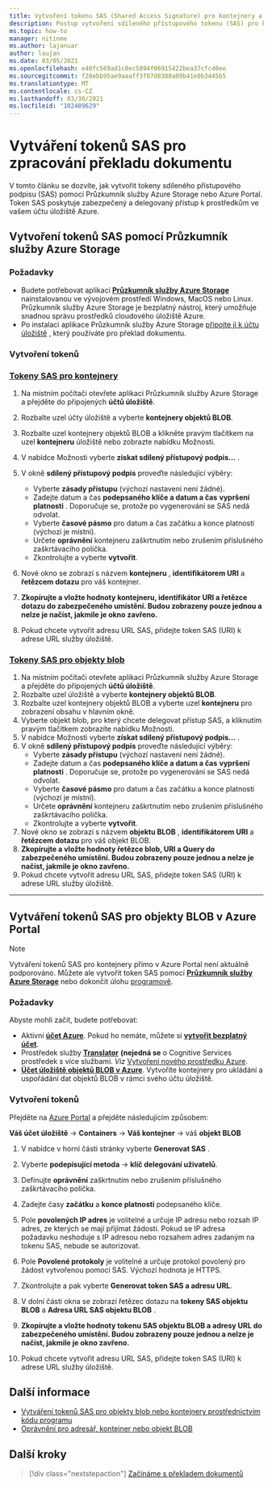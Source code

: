 ```yaml
---
title: Vytvoření tokenu SAS (Shared Access Signature) pro kontejnery a objekty BLOB pomocí Microsoft Průzkumník služby Storage
description: Postup vytvoření sdíleného přístupového tokenu (SAS) pro kontejnery a objekty BLOB pomocí Microsoft Průzkumník služby Storage a Azure Portal
ms.topic: how-to
manager: nitinme
ms.author: lajanuar
author: laujan
ms.date: 03/05/2021
ms.openlocfilehash: e40fc569ad1c8ec5894f06915422bea37cfc40ee
ms.sourcegitcommit: f28ebb95ae9aaaff3f87d8388a09b41e0b3445b5
ms.translationtype: MT
ms.contentlocale: cs-CZ
ms.lasthandoff: 03/30/2021
ms.locfileid: "102489629"
---
```

# <a name="create-sas-tokens-for-document-translation-processing"></a>Vytváření tokenů SAS pro zpracování překladu dokumentu

V tomto článku se dozvíte, jak vytvořit tokeny sdíleného přístupového podpisu (SAS) pomocí Průzkumník služby Azure Storage nebo Azure Portal. Token SAS poskytuje zabezpečený a delegovaný přístup k prostředkům ve vašem účtu úložiště Azure.

## <a name="create-your-sas-tokens-with-azure-storage-explorer"></a>Vytvoření tokenů SAS pomocí Průzkumník služby Azure Storage

### <a name="prerequisites"></a>Požadavky

* Budete potřebovat aplikaci [**Průzkumník služby Azure Storage**](../../../vs-azure-tools-storage-manage-with-storage-explorer.md) nainstalovanou ve vývojovém prostředí Windows, MacOS nebo Linux. Průzkumník služby Azure Storage je bezplatný nástroj, který umožňuje snadnou správu prostředků cloudového úložiště Azure.
* Po instalaci aplikace Průzkumník služby Azure Storage [připojte ji k účtu úložiště](../../../vs-azure-tools-storage-manage-with-storage-explorer.md?tabs=windows#connect-to-a-storage-account-or-service) , který používáte pro překlad dokumentu.

### <a name="create-your-tokens"></a>Vytvoření tokenů

### <a name="sas-tokens-for-containers"></a>[Tokeny SAS pro kontejnery](#tab/Containers)

1. Na místním počítači otevřete aplikaci Průzkumník služby Azure Storage a přejděte do připojených **účtů úložiště**.
1. Rozbalte uzel účty úložiště a vyberte **kontejnery objektů BLOB**.
1. Rozbalte uzel kontejnery objektů BLOB a klikněte pravým tlačítkem na uzel **kontejneru** úložiště nebo zobrazte nabídku Možnosti.
1. V nabídce Možnosti vyberte **získat sdílený přístupový podpis...** .
1. V okně **sdílený přístupový podpis** proveďte následující výběry:
    * Vyberte **zásady přístupu** (výchozí nastavení není žádné).
    * Zadejte datum a čas **podepsaného klíče a datum a čas** **vypršení platnosti** . Doporučuje se, protože po vygenerování se SAS nedá odvolat.
    * Vyberte **časové pásmo** pro datum a čas začátku a konce platnosti (výchozí je místní).
    * Určete **oprávnění** kontejneru zaškrtnutím nebo zrušením příslušného zaškrtávacího políčka.
    * Zkontrolujte a vyberte **vytvořit**.

1. Nové okno se zobrazí s názvem **kontejneru** , **identifikátorem URI** a **řetězcem dotazu** pro váš kontejner.  
1. **Zkopírujte a vložte hodnoty kontejneru, identifikátor URI a řetězce dotazu do zabezpečeného umístění. Budou zobrazeny pouze jednou a nelze je načíst, jakmile je okno zavřeno.**
1. Pokud chcete vytvořit adresu URL SAS, přidejte token SAS (URI) k adrese URL služby úložiště.

### <a name="sas-tokens-for-blobs"></a>[Tokeny SAS pro objekty blob](#tab/blobs)

1. Na místním počítači otevřete aplikaci Průzkumník služby Azure Storage a přejděte do připojených **účtů úložiště**.
1. Rozbalte uzel úložiště a vyberte **kontejnery objektů BLOB**.
1. Rozbalte uzel kontejnery objektů BLOB a vyberte uzel **kontejneru** pro zobrazení obsahu v hlavním okně.
1. Vyberte objekt blob, pro který chcete delegovat přístup SAS, a kliknutím pravým tlačítkem zobrazíte nabídku Možnosti.
1. V nabídce Možnosti vyberte **získat sdílený přístupový podpis...** .
1. V okně **sdílený přístupový podpis** proveďte následující výběry:
    * Vyberte **zásady přístupu** (výchozí nastavení není žádné).
    * Zadejte datum a čas **podepsaného klíče a datum a čas** **vypršení platnosti** . Doporučuje se, protože po vygenerování se SAS nedá odvolat.
    * Vyberte **časové pásmo** pro datum a čas začátku a konce platnosti (výchozí je místní).
    * Určete **oprávnění** kontejneru zaškrtnutím nebo zrušením příslušného zaškrtávacího políčka.
    * Zkontrolujte a vyberte **vytvořit**.
1. Nové okno se zobrazí s názvem **objektu BLOB** , **identifikátorem URI** a **řetězcem dotazu** pro váš objekt BLOB.  
1. **Zkopírujte a vložte hodnoty řetězce blob, URI a Query do zabezpečeného umístění. Budou zobrazeny pouze jednou a nelze je načíst, jakmile je okno zavřeno.**
1. Pokud chcete vytvořit adresu URL SAS, přidejte token SAS (URI) k adrese URL služby úložiště.

---

## <a name="create-sas-tokens-for-blobs-in-the-azure-portal"></a>Vytváření tokenů SAS pro objekty BLOB v Azure Portal

> [!NOTE]
> Vytváření tokenů SAS pro kontejnery přímo v Azure Portal není aktuálně podporováno. Můžete ale vytvořit token SAS pomocí [**Průzkumník služby Azure Storage**](#create-your-sas-tokens-with-azure-storage-explorer) nebo dokončit úlohu [programově](../../../storage/blobs/sas-service-create.md).

<!-- markdownlint-disable MD024 -->
### <a name="prerequisites"></a>Požadavky

Abyste mohli začít, budete potřebovat:

* Aktivní [**účet Azure**](https://azure.microsoft.com/free/cognitive-services/).  Pokud ho nemáte, můžete si [**vytvořit bezplatný účet**](https://azure.microsoft.com/free/).
* Prostředek služby [**Translator**](https://ms.portal.azure.com/#create/Microsoft) **(nejedná se** o Cognitive Services prostředek s více službami.  *Viz* [Vytvoření nového prostředku Azure](../../cognitive-services-apis-create-account.md#create-a-new-azure-cognitive-services-resource).  
* [**Účet úložiště objektů BLOB v Azure**](https://ms.portal.azure.com/#create/Microsoft.StorageAccount-ARM). Vytvoříte kontejnery pro ukládání a uspořádání dat objektů BLOB v rámci svého účtu úložiště.

### <a name="create-your-tokens"></a>Vytvoření tokenů

Přejděte na [Azure Portal](https://ms.portal.azure.com/#home) a přejděte následujícím způsobem:  

 **Váš účet úložiště** → **Containers** → **Váš kontejner** → váš **objekt BLOB**

1. V nabídce v horní části stránky vyberte **Generovat SAS** .

1. Vyberte **podepisující metoda** → **klíč delegování uživatelů**.

1. Definujte **oprávnění** zaškrtnutím nebo zrušením příslušného zaškrtávacího políčka.

1. Zadejte časy **začátku** a **konce platnosti** podepsaného klíče.

1. Pole **povolených IP adres** je volitelné a určuje IP adresu nebo rozsah IP adres, ze kterých se mají přijímat žádosti. Pokud se IP adresa požadavku neshoduje s IP adresou nebo rozsahem adres zadaným na tokenu SAS, nebude se autorizovat.

1. Pole **Povolené protokoly** je volitelné a určuje protokol povolený pro žádost vytvořenou pomocí SAS. Výchozí hodnota je HTTPS.

1. Zkontrolujte a pak vyberte **Generovat token SAS a adresu URL**.

1. V dolní části okna se zobrazí řetězec dotazu na **tokeny SAS objektu BLOB** a **Adresa URL SAS objektu BLOB** .  

1. **Zkopírujte a vložte hodnoty tokenu SAS objektu BLOB a adresy URL do zabezpečeného umístění. Budou zobrazeny pouze jednou a nelze je načíst, jakmile je okno zavřeno.**

1. Pokud chcete vytvořit adresu URL SAS, přidejte token SAS (URI) k adrese URL služby úložiště.

## <a name="learn-more"></a>Další informace

* [Vytváření tokenů SAS pro objekty blob nebo kontejnery prostřednictvím kódu programu](../../../storage/blobs/sas-service-create.md)
* [Oprávnění pro adresář, kontejner nebo objekt BLOB](/rest/api/storageservices/create-service-sas#permissions-for-a-directory-container-or-blob)

## <a name="next-steps"></a>Další kroky

> [!div class="nextstepaction"]
> [Začínáme s překladem dokumentů](get-started-with-document-translation.md)
>
>